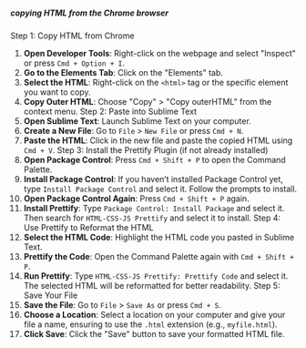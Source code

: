 
##### copying HTML from the Chrome browser
Step 1: Copy HTML from Chrome
1. **Open Developer Tools**: Right-click on the webpage and select "Inspect" or press `Cmd + Option + I`.
2. **Go to the Elements Tab**: Click on the "Elements" tab.
3. **Select the HTML**: Right-click on the `<html>` tag or the specific element you want to copy.
4. **Copy Outer HTML**: Choose "Copy" > "Copy outerHTML" from the context menu.
Step 2: Paste into Sublime Text
1. **Open Sublime Text**: Launch Sublime Text on your computer.
2. **Create a New File**: Go to `File` > `New File` or press `Cmd + N`.
3. **Paste the HTML**: Click in the new file and paste the copied HTML using `Cmd + V`.
Step 3: Install the Prettify Plugin (if not already installed)
1. **Open Package Control**: Press `Cmd + Shift + P` to open the Command Palette.
2. **Install Package Control**: If you haven’t installed Package Control yet, type `Install Package Control` and select it. Follow the prompts to install.
3. **Open Package Control Again**: Press `Cmd + Shift + P` again.
4. **Install Prettify**: Type `Package Control: Install Package` and select it. Then search for `HTML-CSS-JS Prettify` and select it to install.
Step 4: Use Prettify to Reformat the HTML
1. **Select the HTML Code**: Highlight the HTML code you pasted in Sublime Text.
2. **Prettify the Code**: Open the Command Palette again with `Cmd + Shift + P`.
3. **Run Prettify**: Type `HTML-CSS-JS Prettify: Prettify Code` and select it. The selected HTML will be reformatted for better readability.
Step 5: Save Your File
1. **Save the File**: Go to `File` > `Save As` or press `Cmd + S`.
2. **Choose a Location**: Select a location on your computer and give your file a name, ensuring to use the `.html` extension (e.g., `myfile.html`).
3. **Click Save**: Click the "Save" button to save your formatted HTML file.




